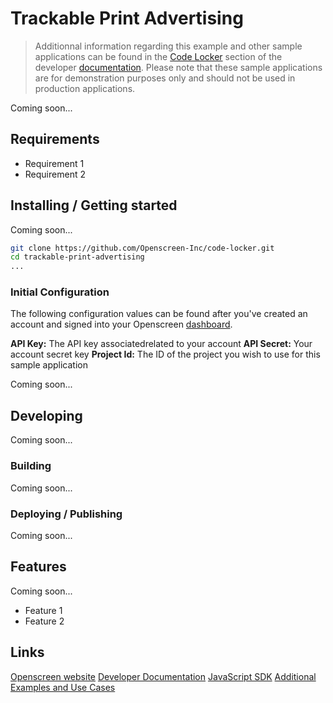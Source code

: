 # Trackable Print Advertising

> Additionnal information regarding this example and other sample applications
> can be found in the [Code Locker][LOCKER] section of the developer [documentation][DOCS].
> Please note that these sample applications are for demonstration purposes only
> and should not be used in production applications.

Coming soon...

## Requirements

- Requirement 1
- Requirement 2

## Installing / Getting started

Coming soon...

```bash
git clone https://github.com/Openscreen-Inc/code-locker.git
cd trackable-print-advertising
...
```

### Initial Configuration

The following configuration values can be found after you've created an account
and signed into your Openscreen [dashboard][DASH].

**API Key:** The API key associatedrelated to your account
**API Secret:** Your account secret key
**Project Id:** The ID of the project you wish to use for this sample application

Coming soon...

## Developing

Coming soon...

### Building

Coming soon...

### Deploying / Publishing

Coming soon...

## Features

Coming soon...

- Feature 1
- Feature 2

## Links

[Openscreen website][Openscreen]
[Developer Documentation][DOCS]
[JavaScript SDK][SDK]
[Additional Examples and Use Cases][LOCKER]

[Openscreen]: https://www.openscreen.com
[DASH]: https://www.app.openscreen.com
[SDK]: https://github.com/openscreen-tv/openscreen-sdk
[LOCKER]: https://docs.openscreen.com/docs/developer-portal/node-sdk/code-locker/overview/
[DOCS]: https://docs.openscreen.com/docs/
